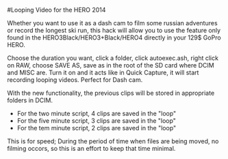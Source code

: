 #Looping Video for the HERO 2014

Whether you want to use it as a dash cam to film some russian adventures or record the longest ski run, this hack will allow you to use the feature only found in the HERO3Black/HERO3+Black/HERO4 directly in your 129$ GoPro HERO.

Choose the duration you want, click a folder, click autoexec.ash, right click on RAW, choose SAVE AS, save as in the root of the SD card where DCIM and MISC are. Turn it on and it acts like in Quick Capture, it will start recording looping videos. Perfect for Dash cam.

With the new functionality, the previous clips will be stored in appropriate folders in DCIM.
  * For the two minute script, 4 clips are saved in the "loop"
  * For the five minute script, 3 clips are saved in the "loop"
  * For the tem minute script, 2 clips are saved in the "loop"

This is for speed; During the period of time when files are being moved, no filming occors, so this is an effort to keep that time minimal.
